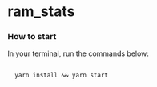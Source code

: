 # ram_stats

<h3>How to start</h3>

<p>In your terminal, run the commands below:</p>

<code>
  yarn install && yarn start
</code>
